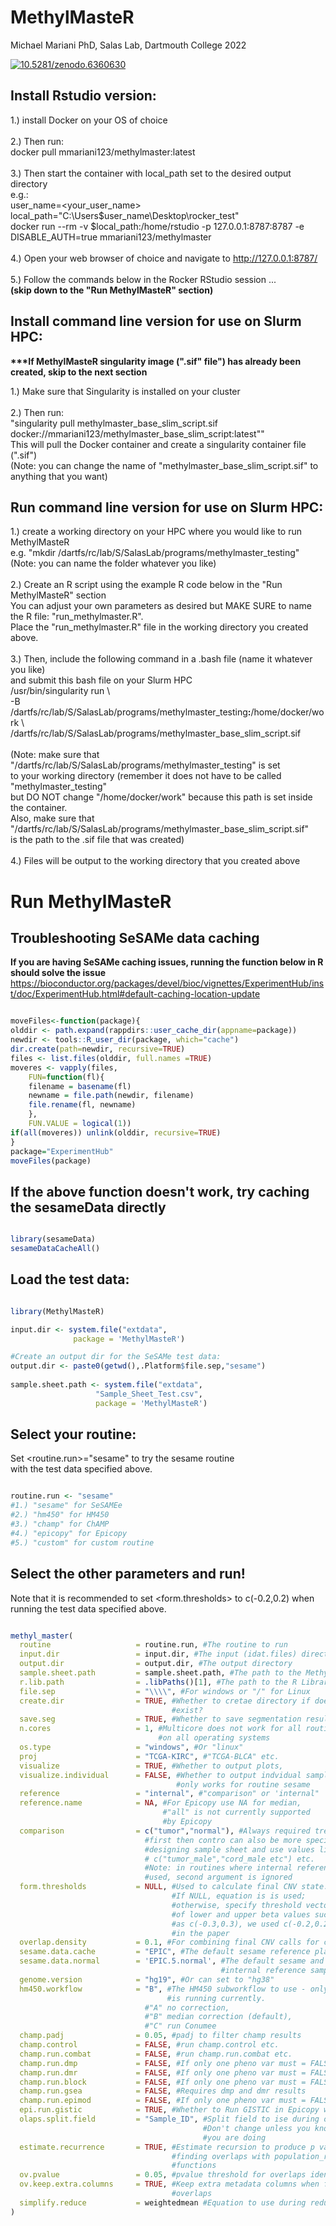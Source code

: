 # MethylMasteR

Michael Mariani PhD, Salas Lab, Dartmouth College 2022

[![10.5281/zenodo.6360630](https://zenodo.org/badge/{mmariani123}.svg)](https://zenodo.org/badge/latestdoi/{mmariani123})

## Install Rstudio version:

1.) install Docker on your OS of choice <br>
<br>
2.) Then run: <br>
    docker pull mmariani123/methylmaster:latest <br>
<br>
3.) Then start the container with local_path set to the desired output directory <br>
    e.g.: <br>
    user_name=<your_user_name> <br>
    local_path="C:\Users\$user_name\Desktop\rocker_test" <br>
    docker run --rm -v $local_path:/home/rstudio -p 127.0.0.1:8787:8787 -e DISABLE_AUTH=true mmariani123/methylmaster <br>
<br>
4.) Open your web browser of choice and navigate to http://127.0.0.1:8787/ <br>
<br>
5.) Follow the commands below in the Rocker RStudio session ... <br>
    <b>(skip down to the "Run MethylMasteR" section)</b> <br>

## Install command line version for use on Slurm HPC:

<b>***If MethylMasteR singularity image (".sif" file") has already been created, skip to the next section </b> <br>

1.) Make sure that Singularity is installed on your cluster <br>
<br>
2.) Then run: <br>
    "singularity pull methylmaster_base_slim_script.sif docker://mmariani123/methylmaster_base_slim_script:latest"" <br>
    This will pull the Docker container and create a singularity container file (".sif") <br>
    (Note: you can change the name of "methylmaster_base_slim_script.sif" to anything that you want) <br>

## Run command line version for use on Slurm HPC:

1.) create a working directory on your HPC where you would like to run MethylMasteR <br>
    e.g. "mkdir /dartfs/rc/lab/S/SalasLab/programs/methylmaster_testing" <br>
    (Note: you can name the folder whatever you like) <br>
<br>
2.) Create an R script using the example R code below in the "Run MethylMasteR" section <br>
    You can adjust your own parameters as desired but MAKE SURE to name the R file: "run_methylmaster.R". <br>
    Place the "run_methylmaster.R" file in the working directory you created above. <br>
<br>
3.) Then, include the following command in a .bash file (name it whatever you like) <br>
    and submit this bash file on your Slurm HPC <br>
    /usr/bin/singularity run \ <br>
    -B /dartfs/rc/lab/S/SalasLab/programs/methylmaster_testing<b>:</b>/home/docker/work \ <br>
    /dartfs/rc/lab/S/SalasLab/programs/methylmaster_base_slim_script.sif <br>
<br>
    (Note: make sure that "/dartfs/rc/lab/S/SalasLab/programs/methylmaster_testing" is set <br>
    to your working directory (remember it does not have to be called "methylmaster_testing" <br>
    but DO NOT change "/home/docker/work" because this path is set inside the container. <br>
    Also, make sure that "/dartfs/rc/lab/S/SalasLab/programs/methylmaster_base_slim_script.sif" <br>
    is the path to the .sif file that was created) <br>
<br>
4.) Files will be output to the working directory that you created above <br>

# Run MethylMasteR

## Troubleshooting SeSAMe data caching

<b>If you are having SeSAMe caching issues, running the function below in R <br>
should solve the issue</b> <br>
https://bioconductor.org/packages/devel/bioc/vignettes/ExperimentHub/inst/doc/ExperimentHub.html#default-caching-location-update <br>

```r

moveFiles<-function(package){
olddir <- path.expand(rappdirs::user_cache_dir(appname=package))
newdir <- tools::R_user_dir(package, which="cache")
dir.create(path=newdir, recursive=TRUE)
files <- list.files(olddir, full.names =TRUE)
moveres <- vapply(files,
    FUN=function(fl){
    filename = basename(fl)
    newname = file.path(newdir, filename)
    file.rename(fl, newname)
    },
    FUN.VALUE = logical(1))
if(all(moveres)) unlink(olddir, recursive=TRUE)
}
package="ExperimentHub"
moveFiles(package)

```

## If the above function doesn't work, try caching the sesameData directly

```r

library(sesameData)
sesameDataCacheAll()

```
## Load the test data:

```r

library(MethylMasteR)

input.dir <- system.file("extdata",
              package = 'MethylMasteR')

#Create an output dir for the SeSAMe test data:
output.dir <- paste0(getwd(),.Platform$file.sep,"sesame")
              
sample.sheet.path <- system.file("extdata",
                   "Sample_Sheet_Test.csv",
                   package = 'MethylMasteR')

```

## Select your routine:

Set <routine.run>="sesame" to try the sesame routine <br>
with the test data specified above.

```r

routine.run <- "sesame"
#1.) "sesame" for SeSAMEe
#2.) "hm450" for HM450
#3.) "champ" for ChAMP
#4.) "epicopy" for Epicopy
#5.) "custom" for custom routine

```
## Select the other parameters and run!

Note that it is recommended to set <form.thresholds> to c(-0.2,0.2)
when running the test data specified above.

```r

methyl_master(
  routine                   = routine.run, #The routine to run
  input.dir                 = input.dir, #The input (idat.files) directory
  output.dir                = output.dir, #The output directory
  sample.sheet.path         = sample.sheet.path, #The path to the MethylMasteR sample sheet
  r.lib.path                = .libPaths()[1], #The path to the R Library path
  file.sep                  = "\\\\", #For windows or "/" for Linux
  create.dir                = TRUE, #Whether to cretae directory if does not 
                                    #exist?
  save.seg                  = TRUE, #Whether to save segmentation results
  n.cores                   = 1, #Multicore does not work for all routines 
                                 #on all operating systems
  os.type                   = "windows", #Or "linux"
  proj                      = "TCGA-KIRC", #"TCGA-BLCA" etc.
  visualize                 = TRUE, #Whether to output plots,
  visualize.individual      = FALSE, #Whether to output indvidual sample plots,
                                     #only works for routine sesame
  reference                 = "internal", #"comparison" or 'internal"
  reference.name            = NA, #For Epicopy use NA for median, 
                                  #"all" is not currently supported 
                                  #by Epicopy
  comparison                = c("tumor","normal"), #Always required treatment 
                              #first then contro can also be more specific when 
                              #designing sample sheet and use values like
                              # c("tumor_male","cord_male etc") etc.
                              #Note: in routines where internal reference is 
                              #used, second argument is ignored
  form.thresholds           = NULL, #Used to calculate final CNV state. 
                                    #If NULL, equation is is used;
                                    #otherwise, specify threshold vector 
                                    #of lower and upper beta values such
                                    #as c(-0.3,0.3), we used c(-0.2,0.2) 
                                    #in the paper
  overlap.density           = 0.1, #For combining final CNV calls for confidence
  sesame.data.cache         = "EPIC", #The default sesame reference platform
  sesame.data.normal        = 'EPIC.5.normal', #The default sesame and hm450 
                                               #internal reference samples
  genome.version            = "hg19", #Or can set to "hg38"
  hm450.workflow            = "B", #The HM450 subworkflow to use - only B 
                                   #is running currently.
                              #"A" no correction,
                              #"B" median correction (default),
                              #"C" run Conumee
  champ.padj                = 0.05, #padj to filter champ results
  champ.control             = FALSE, #run champ.control etc.
  champ.run.combat          = FALSE, #run champ.run.combat etc.
  champ.run.dmp             = FALSE, #If only one pheno var must = FALSE
  champ.run.dmr             = FALSE, #If only one pheno var must = FALSE
  champ.run.block           = FALSE, #If only one pheno var must = FALSE
  champ.run.gsea            = FALSE, #Requires dmp and dmr results
  champ.run.epimod          = FALSE, #If only one pheno var must = FALSE
  epi.run.gistic            = TRUE, #Whether to Run GISTIC in Epicopy workflow
  olaps.split.field         = "Sample_ID", #Split field to ise during overlaps
                                           #Don't change unless you know what 
                                           #you are doing
  estimate.recurrence       = TRUE, #Estimate recursion to produce p values when 
                                    #finding overlaps with population_ranges 
                                    #functions
  ov.pvalue                 = 0.05, #pvalue threshold for overlaps identified
  ov.keep.extra.columns     = TRUE, #Keep extra metadata columns when finding 
                                    #overlaps
  simplify.reduce           = weightedmean #Equation to use during reduction
)

```
